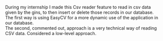 During my internship I made this Csv reader feature to read in csv data given by the gins, to then insert or delete those records in our database.
<br />
The first way is using EasyCV for a more dynamic use of the application in our database.
<br />
The second, commented out, approach is a very technical way of reading CSV data. Considered a low-level approach.
